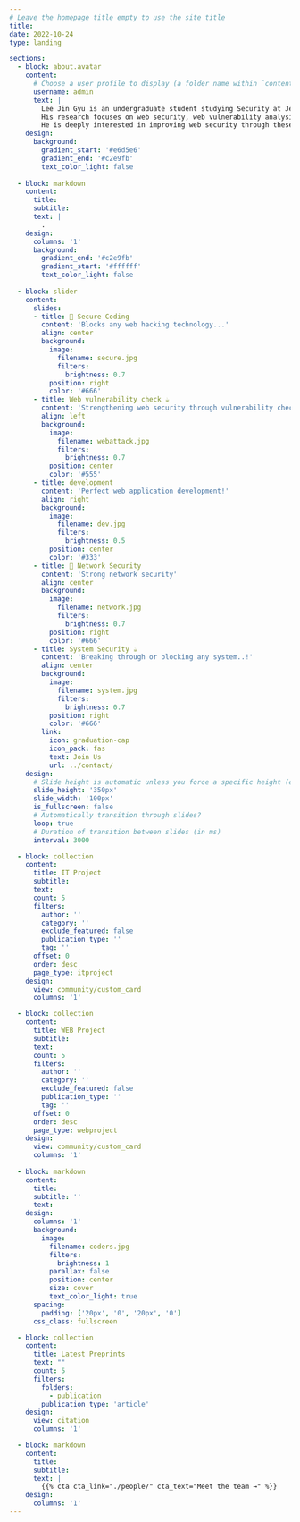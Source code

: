 ```yaml
---
# Leave the homepage title empty to use the site title
title:
date: 2022-10-24
type: landing

sections:
  - block: about.avatar
    content:
      # Choose a user profile to display (a folder name within `content/authors/`)
      username: admin
      text: |
        Lee Jin Gyu is an undergraduate student studying Security at Jeonbuk National University. 
        His research focuses on web security, web vulnerability analysis, and secure coding. 
        He is deeply interested in improving web security through these areas and is actively conducting research on related topics.
    design:
      background:
        gradient_start: '#e6d5e6'
        gradient_end: '#c2e9fb'
        text_color_light: false
  
  - block: markdown
    content:
      title:
      subtitle:
      text: |
        .
    design:
      columns: '1'
      background:
        gradient_end: '#c2e9fb'
        gradient_start: '#ffffff'
        text_color_light: false
  
  - block: slider
    content:
      slides:
      - title: 👋 Secure Coding
        content: 'Blocks any web hacking technology...'
        align: center
        background:
          image:
            filename: secure.jpg
            filters:
              brightness: 0.7
          position: right
          color: '#666'
      - title: Web vulnerability check ☕️
        content: 'Strengthening web security through vulnerability checking....!'
        align: left
        background:
          image:
            filename: webattack.jpg
            filters:
              brightness: 0.7
          position: center
          color: '#555'
      - title: development
        content: 'Perfect web application development!'
        align: right
        background:
          image:
            filename: dev.jpg
            filters:
              brightness: 0.5
          position: center
          color: '#333'
      - title: 👋 Network Security
        content: 'Strong network security'
        align: center
        background:
          image:
            filename: network.jpg
            filters:
              brightness: 0.7
          position: right
          color: '#666'
      - title: System Security ☕️
        content: 'Breaking through or blocking any system..!'
        align: center
        background:
          image:
            filename: system.jpg
            filters:
              brightness: 0.7
          position: right
          color: '#666'  
        link:
          icon: graduation-cap
          icon_pack: fas
          text: Join Us
          url: ../contact/
    design:
      # Slide height is automatic unless you force a specific height (e.g. '400px')
      slide_height: '350px'
      slide_width: '100px'
      is_fullscreen: false
      # Automatically transition through slides?
      loop: true
      # Duration of transition between slides (in ms)
      interval: 3000

  - block: collection
    content:
      title: IT Project
      subtitle:
      text:
      count: 5
      filters:
        author: ''
        category: ''
        exclude_featured: false
        publication_type: ''
        tag: ''
      offset: 0
      order: desc
      page_type: itproject
    design:
      view: community/custom_card
      columns: '1'

  - block: collection
    content:
      title: WEB Project
      subtitle:
      text:
      count: 5
      filters:
        author: ''
        category: ''
        exclude_featured: false
        publication_type: ''
        tag: ''
      offset: 0
      order: desc
      page_type: webproject
    design:
      view: community/custom_card
      columns: '1'
  
  - block: markdown
    content:
      title:
      subtitle: ''
      text:
    design:
      columns: '1'
      background:
        image: 
          filename: coders.jpg
          filters:
            brightness: 1
          parallax: false
          position: center
          size: cover
          text_color_light: true
      spacing:
        padding: ['20px', '0', '20px', '0']
      css_class: fullscreen

  - block: collection
    content:
      title: Latest Preprints
      text: ""
      count: 5
      filters:
        folders:
          - publication
        publication_type: 'article'
    design:
      view: citation
      columns: '1'

  - block: markdown
    content:
      title:
      subtitle:
      text: |
        {{% cta cta_link="./people/" cta_text="Meet the team →" %}}
    design:
      columns: '1'
---
```

